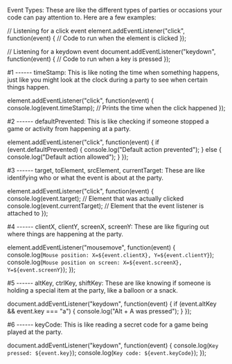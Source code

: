 Event Types: These are like the different types of parties or occasions your code can pay attention to. Here are a few examples:


// Listening for a click event
element.addEventListener("click", function(event) {
    // Code to run when the element is clicked
});

// Listening for a keydown event
document.addEventListener("keydown", function(event) {
    // Code to run when a key is pressed
});



#1  ------ timeStamp: This is like noting the time when something happens, just like you might look at the clock during a party to see when certain things happen.

element.addEventListener("click", function(event) {
    console.log(event.timeStamp); // Prints the time when the click happened
});


#2  ------ defaultPrevented: This is like checking if someone stopped a game or activity from happening at a party.

element.addEventListener("click", function(event) {
    if (event.defaultPrevented) {
        console.log("Default action prevented");
    } else {
        console.log("Default action allowed");
    }
});


#3  ------ target, toElement, srcElement, currentTarget: These are like identifying who or what the event is about at the party.

element.addEventListener("click", function(event) {
    console.log(event.target); // Element that was actually clicked
    console.log(event.currentTarget); // Element that the event listener is attached to
});


#4  ------ clientX, clientY, screenX, screenY: These are like figuring out where things are happening at the party.


element.addEventListener("mousemove", function(event) {
    console.log(`Mouse position: X=${event.clientX}, Y=${event.clientY}`);
    console.log(`Mouse position on screen: X=${event.screenX}, Y=${event.screenY}`);
});


#5  ------ altKey, ctrlKey, shiftKey: These are like knowing if someone is holding a special item at the party, like a balloon or a snack.

document.addEventListener("keydown", function(event) {
    if (event.altKey && event.key === "a") {
        console.log("Alt + A was pressed");
    }
});


#6  ------ keyCode: This is like reading a secret code for a game being played at the party.

document.addEventListener("keydown", function(event) {
    console.log(`Key pressed: ${event.key}`);
    console.log(`Key code: ${event.keyCode}`);
});